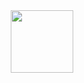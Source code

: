 <div id="header" align="center">
  <img src="https://media.giphy.com/media/BAdNxF9dxYbuY5YCcJ/giphy.gif" width="100"/>
</div>
